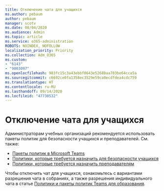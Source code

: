 ```yaml
---
title: Отключение чата для учащихся
ms.author: pebaum
author: pebaum
manager: scotv
ms.date: 08/04/2020
ms.audience: Admin
ms.topic: article
ms.service: o365-administration
ROBOTS: NOINDEX, NOFOLLOW
localization_priority: Priority
ms.collection: Adm_O365
ms.custom:
- "6143"
- "9003097"
ms.openlocfilehash: 983fc15c3a43ebbf0643e5268baa783be64cca5a
ms.sourcegitcommit: c6692ce0fa1358ec3529e59ca0ecdfdea4cdc759
ms.translationtype: HT
ms.contentlocale: ru-RU
ms.lasthandoff: 09/14/2020
ms.locfileid: "47730532"
---
```

# <a name="disable-chat-for-students"></a>Отключение чата для учащихся

Администраторам учебных организаций рекомендуется использовать пакеты политик для безопасности учащихся и преподавателей. См. также:

- [Пакеты политик в Microsoft Teams](https://docs.microsoft.com/microsoftteams/policy-packages-edu#policy-packages-in-microsoft-teams)
- [Политики, которые требуется назначить для безопасности учащихся](https://docs.microsoft.com/microsoftteams/policy-packages-edu#policies-that-should-be-assigned-for-student-safety)
- [Политики, которые требуется назначить преподавателям](https://docs.microsoft.com/microsoftteams/policy-packages-edu#policies-that-should-be-assigned-for-educators) 

Чтобы отключить чат для учащихся, ознакомьтесь с вариантами разрешения чата в собраниях, а также разрешения индивидуального чата в статье [Политики и пакеты политик Teams для образования](https://docs.microsoft.com/microsoftteams/policy-packages-edu).